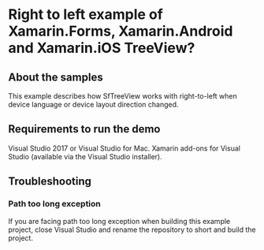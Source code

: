 # Right to left example of Xamarin.Forms, Xamarin.Android and Xamarin.iOS TreeView?

## About the samples

This example describes how SfTreeView works with right-to-left when device language or device layout direction changed.  

## Requirements to run the demo
Visual Studio 2017 or Visual Studio for Mac.
Xamarin add-ons for Visual Studio (available via the Visual Studio installer).

## Troubleshooting
### Path too long exception
If you are facing path too long exception when building this example project, close Visual Studio and rename the repository to short and build the project.
